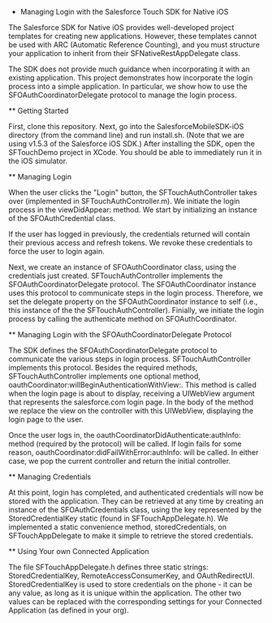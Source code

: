 * Managing Login with the Salesforce Touch SDK for Native iOS

The Salesforce SDK for Native iOS provides well-developed
project templates for creating new applications. However, these templates cannot
be used with  ARC (Automatic Reference Counting), and you must
structure your application to inherit from their
SFNativeRestAppDelegate class.

The SDK does not provide much guidance when incorporating it with an
existing application. This project demonstrates how incorporate the
login process into a simple application. In particular, we show how to
use the SFOAuthCoordinatorDelegate protocol to manage the login process.

** Getting Started

First, clone this repository. Next, go into the
SalesforceMobileSDK-iOS directory (from the command line) and run
install.sh. (Note that we are using v1.5.3 of the Salesforce iOS SDK.)
After installing the SDK, open the SFTouchDemo project in XCode. You should
be able to immediately run it in the iOS simulator. 

** Managing Login

When the user clicks the "Login" button, the SFTouchAuthController
takes over (implemented in SFTouchAuthController.m).  We initiate the
login process in the viewDidAppear: method. We start by initializing
an instance of the SFOAuthCredential class.

If the user has logged in previously, the
credentials returned will contain their previous access and refresh
tokens. We revoke these credentials to force the user to login
again.

Next, we create an instance of SFOAuthCoordinator class, using the
credentials just created. SFTouchAuthController implements the
SFOAuthCoordinatorDelegate protocol. The SFOAuthCoordinator instance
uses this protocol to communicate steps in the login process.
Therefore, we set the delegate property on the SFOAuthCoordinator
instance to self (i.e., this instance of the the
SFTouchAuthController). Finially, we initiate the login process by
calling the authenticate method on SFOAuthCoordinator.

** Managing Login with the SFOAuthCoordinatorDelegate Protocol

The SDK defines the SFOAuthCoordinatorDelegate protocol to communicate the
various steps in login process. SFTouchAuthController
implements this protocol. Besides the required methods,
SFTouchAuthController implements one optional method,
oauthCoordinator:willBeginAuthenticationWithView:. This method is
called when the login page is about to display, receiving a UIWebView
argument that represents the salesforce.com login page. In the body of
the method we replace the view on the controller with this UIWebView,
displaying the login page to the user.

Once the user logs in, the oauthCoordinatorDidAuthenticate:authInfo:
method (required by the protocol) will be called. If login
fails for some reason, oauthCoordinator:didFailWithError:authInfo:
will be called. In either case, we pop the current controller and
return the initial controller. 

** Managing Credentials

At this point, login has completed, and authenticated
credentials will now be stored with the application. They can be
retrieved at any time by creating an instance of the
SFOAuthCredentials class, using the key represented by the
StoredCredentialKey static (found in SFTouchAppDelegate.h). We implemented
a static convenience method, storedCredentials, on SFTouchAppDelegate to make 
it simple to retrieve the stored credentials.

** Using Your own Connected Application

The file SFTouchAppDelegate.h defines three static strings:
StoredCredentialKey, RemoteAccessConsumerKey, and
OAuthRedirectUI. StoredCredentialKey is used to store credentials on
the phone - it can be any value, as long as it is unique within the
application. The other two values can be replaced with the
corresponding settings for your Connected Application (as defined in
your org).

